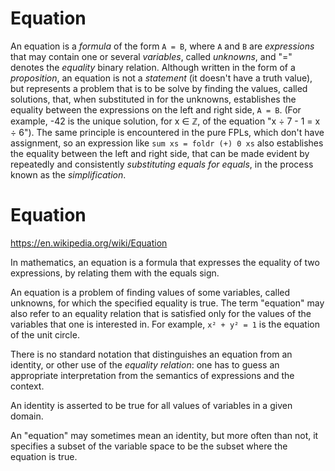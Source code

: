 # Equation

An equation is a *formula* of the form `A = B`, where `A` and `B` are *expressions* that may contain one or several *variables*, called *unknowns*, and "=" denotes the *equality* binary relation. Although written in the form of a *proposition*, an equation is not a *statement* (it doesn't have a truth value), but represents a problem that is to be solve by finding the values, called solutions, that, when substituted in for the unknowns, establishes the equality between the expressions on the left and right side, `A = B`. (For example, -42 is the unique solution, for x ∈ ℤ, of the equation "x ÷ 7 - 1 = x ÷ 6"). The same principle is encountered in the pure FPLs, which don't have assignment, so an expression like `sum xs = foldr (+) 0 xs` also establishes the equality between the left and right side, that can be made evident by repeatedly and consistently *substituting equals for equals*, in the process known as the *simplification*.

# Equation

https://en.wikipedia.org/wiki/Equation

In mathematics, an equation is a formula that expresses the equality of two expressions, by relating them with the equals sign.


An equation is a problem of finding values of some variables, called unknowns, for which the specified equality is true. The term "equation" may also refer to an equality relation that is satisfied only for the values of the variables that one is interested in. For example, `x² + y² = 1` is the equation of the unit circle.

There is no standard notation that distinguishes an equation from an identity, or other use of the *equality relation*: one has to guess an appropriate interpretation from the semantics of expressions and the context.

An identity is asserted to be true for all values of variables in a given domain.

An "equation" may sometimes mean an identity, but more often than not, it specifies a subset of the variable space to be the subset where the equation is true.
